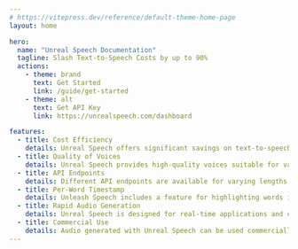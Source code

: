 ```yaml
---
# https://vitepress.dev/reference/default-theme-home-page
layout: home

hero:
  name: "Unreal Speech Documentation"
  tagline: Slash Text-to-Speech Costs by up to 90%
  actions:
    - theme: brand
      text: Get Started
      link: /guide/get-started
    - theme: alt
      text: Get API Key
      link: https://unrealspeech.com/dashboard

features:
  - title: Cost Efficiency
    details: Unreal Speech offers significant savings on text-to-speech services compared to other major providers.
  - title: Quality of Voices
    details: Unreal Speech provides high-quality voices suitable for various types of content
  - title: API Endpoints
    details: Different API endpoints are available for varying lengths of text, supporting both short and long-form content
  - title: Per-Word Timestamp
    details: Unleash Speech includes a feature for highlighting words in sync with speech, offering a detailed control for audio synchronization
  - title: Rapid Audio Generation
    details: Unreal Speech is designed for real-time applications and can quickly generate long-form audio, making it suitable for a range of applications.
  - title: Commercial Use
    details: Audio generated with Unreal Speech can be used commercially with different terms of use had on the subscription plan
---
```

